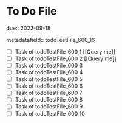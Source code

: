 # To Do File

due:: 2022-09-18

metadatafield:: todoTestFile_600_16

- [ ] Task of todoTestFile_600 1 [[Query me]]
- [ ] Task of todoTestFile_600 2 [[Query me]]
- [ ] Task of todoTestFile_600 3
- [ ] Task of todoTestFile_600 4
- [ ] Task of todoTestFile_600 5
- [ ] Task of todoTestFile_600 6
- [ ] Task of todoTestFile_600 7
- [ ] Task of todoTestFile_600 8
- [ ] Task of todoTestFile_600 9
- [ ] Task of todoTestFile_600 10